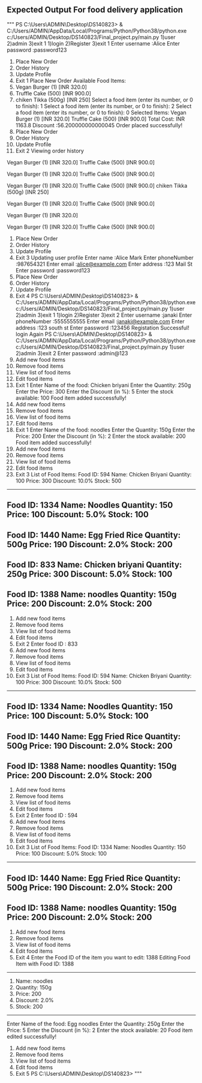 ## Expected Output For food delivery application

"""
PS C:\Users\ADMIN\Desktop\DS140823> & C:/Users/ADMIN/AppData/Local/Programs/Python/Python38/python.exe c:/Users/ADMIN/Desktop/DS140823/Final_project.py/main.py
1)user
2)admin
3)exit
1
1)login
2)Register
3)exit
1
Enter username :Alice
Enter password :password123
1) Place New Order
2) Order History
3) Update Profile
4) Exit
1
Place New Order
Available Food Items:
1) Vegan Burger (1) [INR 320.0]
2) Truffle Cake (500) [INR 900.0]
3) chiken Tikka (500g) [INR 250]
Select a food item (enter its number, or 0 to finish): 1
Select a food item (enter its number, or 0 to finish): 2
Select a food item (enter its number, or 0 to finish): 0
Selected Items:
Vegan Burger (1) [INR 320.0]
Truffle Cake (500) [INR 900.0]
Total Cost: INR 1163.8
Discount :56.200000000000045
Order placed successfully!
1) Place New Order
2) Order History
3) Update Profile
4) Exit
2
Viewing order history

Vegan Burger (1) [INR 320.0]
Truffle Cake (500) [INR 900.0]

Vegan Burger (1) [INR 320.0]
Truffle Cake (500) [INR 900.0]

Vegan Burger (1) [INR 320.0]
Truffle Cake (500) [INR 900.0]
chiken Tikka (500g) [INR 250]

Vegan Burger (1) [INR 320.0]
Truffle Cake (500) [INR 900.0]

Vegan Burger (1) [INR 320.0]

Vegan Burger (1) [INR 320.0]
Truffle Cake (500) [INR 900.0]

1) Place New Order
2) Order History
3) Update Profile
4) Exit
3
Updating user profile
Enter name :Alice Mark
Enter phoneNumber :987654321 
Enter email :alice@example.com
Enter address :123 Mail St
Enter password :password123
1) Place New Order
2) Order History
3) Update Profile
4) Exit
4
PS C:\Users\ADMIN\Desktop\DS140823> & C:/Users/ADMIN/AppData/Local/Programs/Python/Python38/python.exe c:/Users/ADMIN/Desktop/DS140823/Final_project.py/main.py
1)user
2)admin
3)exit
1
1)login
2)Register
3)exit
2
Enter username :janaki
Enter phoneNumber :5555555555
Enter email :janaki@example.com
Enter address :123 south st
Enter password :123456
Registation Successful!
login Again
PS C:\Users\ADMIN\Desktop\DS140823> & C:/Users/ADMIN/AppData/Local/Programs/Python/Python38/python.exe c:/Users/ADMIN/Desktop/DS140823/Final_project.py/main.py
1)user
2)admin
3)exit
2
Enter password :admin@123
1) Add new food items
2) Remove food items
3) View list of food items
4) Edit food items
5) Exit
1 
Enter Name of the food: Chicken briyani
Enter the Quantity: 250g
Enter the Price: 300
Enter the Discount (in %): 5
Enter the stock available: 100
Food item added successfully!
1) Add new food items
2) Remove food items
3) View list of food items
4) Edit food items
5) Exit
1
Enter Name of the food: noodles
Enter the Quantity: 150g
Enter the Price: 200
Enter the Discount (in %): 2
Enter the stock available: 200
Food item added successfully!
1) Add new food items
2) Remove food items
3) View list of food items
4) Edit food items
5) Exit
3
List of Food Items:
Food ID: 594
Name: Chicken Briyani
Quantity: 100
Price: 300
Discount: 10.0%
Stock: 500
------------------------
Food ID: 1334
Name: Noodles
Quantity: 150
Price: 100
Discount: 5.0%
Stock: 100
------------------------
Food ID: 1440
Name: Egg Fried Rice
Quantity: 500g
Price: 190
Discount: 2.0%
Stock: 200
------------------------
Food ID: 833
Name: Chicken briyani
Quantity: 250g
Price: 300
Discount: 5.0%
Stock: 100
------------------------
Food ID: 1388
Name: noodles
Quantity: 150g
Price: 200
Discount: 2.0%
Stock: 200
------------------------
1) Add new food items
2) Remove food items
3) View list of food items
4) Edit food items
5) Exit
2
Enter food ID : 833
1) Add new food items
2) Remove food items
3) View list of food items
4) Edit food items
5) Exit
3
List of Food Items:
Food ID: 594
Name: Chicken Briyani
Quantity: 100
Price: 300
Discount: 10.0%
Stock: 500
------------------------
Food ID: 1334
Name: Noodles
Quantity: 150
Price: 100
Discount: 5.0%
Stock: 100
------------------------
Food ID: 1440
Name: Egg Fried Rice
Quantity: 500g
Price: 190
Discount: 2.0%
Stock: 200
------------------------
Food ID: 1388
Name: noodles
Quantity: 150g
Price: 200
Discount: 2.0%
Stock: 200
------------------------
1) Add new food items
2) Remove food items
3) View list of food items
4) Edit food items
5) Exit
2
Enter food ID : 594
1) Add new food items
2) Remove food items
3) View list of food items
4) Edit food items
5) Exit
3
List of Food Items:
Food ID: 1334
Name: Noodles
Quantity: 150
Price: 100
Discount: 5.0%
Stock: 100
------------------------
Food ID: 1440
Name: Egg Fried Rice
Quantity: 500g
Price: 190
Discount: 2.0%
Stock: 200
------------------------
Food ID: 1388
Name: noodles
Quantity: 150g
Price: 200
Discount: 2.0%
Stock: 200
------------------------
1) Add new food items
2) Remove food items
3) View list of food items
4) Edit food items
5) Exit
4
Enter the Food ID of the item you want to edit: 1388
Editing Food Item with Food ID: 1388
------------------------
1. Name: noodles
2. Quantity: 150g
3. Price: 200
4. Discount: 2.0%
5. Stock: 200
------------------------
Enter Name of the food: Egg noodles
Enter the Quantity: 250g
Enter the Price: 5
Enter the Discount (in %): 2
Enter the stock available: 20
Food item edited successfully!
1) Add new food items
2) Remove food items
3) View list of food items
4) Edit food items
5) Exit
5
PS C:\Users\ADMIN\Desktop\DS140823>
"""

